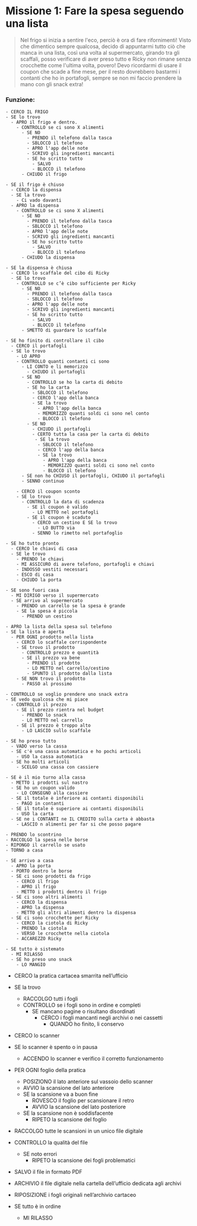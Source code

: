 # Missione 1: Fare la spesa seguendo una lista
> Nel frigo si inizia a sentire l'eco, perciò è ora di fare rifornimenti!
Visto che dimentico sempre qualcosa, decido di appuntarmi tutto ciò che manca in una lista, così una volta al supermercato, girando tra gli scaffali, posso verificare di aver preso tutto e Ricky non rimane senza crocchette come l'ultima volta, povero! Devo ricordarmi di usare il coupon che scade a fine mese, per il resto dovrebbero bastarmi i contanti che ho in portafogli, sempre se non mi faccio prendere la mano con gli snack extra!

### Funzione:
```
- CERCO IL FRIGO
- SE lo trovo
  - APRO il frigo e dentro.
    - CONTROLLO se ci sono X alimenti
      - SE NO
        - PRENDO il telefono dalla tasca
        - SBLOCCO il telefono
        - APRO l'app delle note
        - SCRIVO gli ingredienti mancanti
        - SE ho scritto tutto
          - SALVO
          - BLOCCO il telefono
      - CHIUDO il frigo

- SE il frigo è chiuso 
  - CERCO la dispensa
  - SE la trovo
    - Ci vado davanti
  - APRO la dispensa
    - CONTROLLO se ci sono X alimenti
      - SE NO
        - PRENDO il telefono dalla tasca
        - SBLOCCO il telefono
        - APRO l'app delle note
        - SCRIVO gli ingredienti mancanti
        - SE ho scritto tutto
          - SALVO
          - BLOCCO il telefono
      - CHIUDO la dispensa

- SE la dispensa è chiusa
  - CERCO lo scaffale del cibo di Ricky
  - SE lo trovo
    - CONTROLLO se c’è cibo sufficiente per Ricky
      - SE NO
        - PRENDO il telefono dalla tasca
        - SBLOCCO il telefono
        - APRO l'app delle note
        - SCRIVO gli ingredienti mancanti
        - SE ho scritto tutto
          - SALVO
          - BLOCCO il telefono
      - SMETTO di guardare lo scaffale

- SE ho finito di controllare il cibo  
  - CERCO il portafogli  
  - SE lo trovo  
    - LO APRO  
    - CONTROLLO quanti contanti ci sono  
      - LI CONTO e li memorizzo  
        - CHIUDO il portafogli  
      - SE NO  
        - CONTROLLO se ho la carta di debito  
        - SE ho la carta  
          - SBLOCCO il telefono
          - CERCO l'app della banca
          - SE la trovo
            - APRO l'app della banca
            - MEMORIZZO quanti soldi ci sono nel conto
            - BLOCCO il telefono
        - SE NO  
          - CHIUDO il portafogli
          - CERTO tutta la casa per la carta di debito
           - SE la trovo
            - SBLOCCO il telefono
            - CERCO l'app della banca
            - SE la trovo
              - APRO l'app della banca
              - MEMORIZZO quanti soldi ci sono nel conto
              - BLOCCO il telefono
      - SE non ho CHIUSO il portafogli, CHIUDO il portafogli
      - SENNO continuo  

    - CERCO il coupon sconto  
    - SE lo trovo  
      - CONTROLLO la data di scadenza  
        - SE il coupon è valido  
          - LO METTO nel portafogli  
        - SE il coupon è scaduto 
          - CERCO un cestino E SE lo trovo 
            - LO BUTTO via
          - SENNO lo rimetto nel portafoglio

- SE ho tutto pronto  
  - CERCO le chiavi di casa  
  - SE le trovo  
    - PRENDO le chiavi  
    - MI ASSICURO di avere telefono, portafogli e chiavi  
    - INDOSSO vestiti necessari  
    - ESCO di casa  
    - CHIUDO la porta  

- SE sono fuori casa  
  - MI DIRIGO verso il supermercato  
  - SE arrivo al supermercato  
    - PRENDO un carrello se la spesa è grande  
    - SE la spesa è piccola  
      - PRENDO un cestino  

- APRO la lista della spesa sul telefono  
- SE la lista è aperta  
  - PER OGNI prodotto nella lista  
    - CERCO lo scaffale corrispondente  
    - SE trovo il prodotto  
      - CONTROLLO prezzo e quantità  
      - SE il prezzo va bene  
        - PRENDO il prodotto  
        - LO METTO nel carrello/cestino  
        - SPUNTO il prodotto dalla lista  
    - SE NON trovo il prodotto  
      - PASSO al prossimo  

- CONTROLLO se voglio prendere uno snack extra  
- SE vedo qualcosa che mi piace  
  - CONTROLLO il prezzo  
    - SE il prezzo rientra nel budget  
      - PRENDO lo snack  
      - LO METTO nel carrello  
    - SE il prezzo è troppo alto  
      - LO LASCIO sullo scaffale  

- SE ho preso tutto  
  - VADO verso la cassa  
  - SE c'è una cassa automatica e ho pochi articoli  
    - USO la cassa automatica  
  - SE ho molti articoli  
    - SCELGO una cassa con cassiere  

- SE è il mio turno alla cassa  
  - METTO i prodotti sul nastro  
  - SE ho un coupon valido  
    - LO CONSEGNO alla cassiere  
  - SE il totale è inferiore ai contanti disponibili  
    - PAGO in contanti  
  - SE il totale è superiore ai contanti disponibili  
    - USO la carta
  - SE ne i CONTANTI ne IL CREDITO sulla carta è abbasta
    - LASCIO n alimenti per far si che posso pagare  

- PRENDO lo scontrino  
- RACCOLGO la spesa nelle borse  
- RIPONGO il carrello se usato  
- TORNO a casa  

- SE arrivo a casa  
  - APRO la porta  
  - PORTO dentro le borse  
  - SE ci sono prodotti da frigo  
    - CERCO il frigo  
    - APRO il frigo  
    - METTO i prodotti dentro il frigo  
  - SE ci sono altri alimenti  
    - CERCO la dispensa  
    - APRO la dispensa  
    - METTO gli altri alimenti dentro la dispensa  
  - SE ci sono crocchette per Ricky  
    - CERCO la ciotola di Ricky  
    - PRENDO la ciotola  
    - VERSO le crocchette nella ciotola
    - ACCAREZZO Ricky

- SE tutto è sistemato  
  - MI RILASSO  
  - SE ho preso uno snack  
    - LO MANGIO
```

- CERCO la pratica cartacea smarrita nell’ufficio
- SE la trovo
  - RACCOLGO tutti i fogli
  - CONTROLLO se i fogli sono in ordine e completi
    - SE mancano pagine o risultano disordinati
      - CERCO i fogli mancanti negli archivi o nei cassetti
        - QUANDO ho finito, li conservo

- CERCO lo scanner
- SE lo scanner è spento o in pausa
  - ACCENDO lo scanner e verifico il corretto funzionamento
- PER OGNI foglio della pratica
  - POSIZIONO il lato anteriore sul vassoio dello scanner
  - AVVIO la scansione del lato anteriore
  - SE la scansione va a buon fine
    - ROVESCO il foglio per scansionare il retro
    - AVVIO la scansione del lato posteriore
  - SE la scansione non è soddisfacente
    - RIPETO la scansione del foglio

- RACCOLGO tutte le scansioni in un unico file digitale
- CONTROLLO la qualità del file
  - SE noto errori
    - RIPETO la scansione dei fogli problematici
- SALVO il file in formato PDF
- ARCHIVIO il file digitale nella cartella dell’ufficio dedicata agli archivi
- RIPOSIZIONE i fogli originali nell’archivio cartaceo
- SE tutto è in ordine
  - MI RILASSO